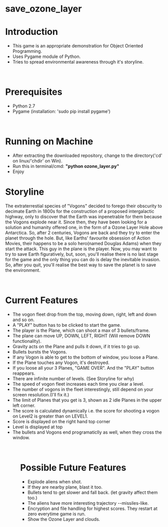 # save_ozone_layer
<h1>Introduction</h1>
<ul>
<li>This game is an appropriate demonstration for Object Oriented Programming.</li>
<li>Uses Pygame module of Python.</li>
<li>Tries to spread environmental awareness through it's storyline.</li>
</ul>
<br>
<h1>Prerequisites</h1>
<ul>
<li>Python 2.7</li>
<li>Pygame (installation: 'sudo pip install pygame')</li>
</ul>
<br> 
<h1>Running on Machine</h1>
<ul>
<li>After extracting the downloaded repository, change to the directory('cd' on linux/'chdir' on Win).</li>
<li>Run this in terminal/cmd: <b>"python ozone_layer.py"</b></li>
<li>Enjoy</li>
</ul>
<h1>Storyline</h1>
<p>The extraterrestial species of "Vogons" decided to forego their obscurity to decimate Earth in 1800s for the construction of a proposed intergalactic highway, only to discover that the Earth was inpenetrable for them because the Vogons explode near it. Since then, they have been looking for a solution and humanity offered one, in the form of a Ozone Layer Hole above Antarctica. So, after 2 centuries, Vogons are back and they try to enter the planet through the hole. But, like Earths' favourite obsession of Action Movies, their happens to be a solo hero(named Douglas Adams) when they start the attack. This guy in the plane is the player. Now, you may want to try to save Earth figuratively, but, soon, you'll realise there is no last stage for the game and the only thing you can do is delay the inevitable invasion. So, after you quit, you'll realise the best way to save the planet is to save the environment.</p>
<br>
<h1>Current Features</h1>
<ul>
<li> The vogon fleet drop from the top, moving down, right, left and down and so on.</li>
<li> A "PLAY" button has to be clicked to start the game.</li>
<li> The player is the Plane, which can shoot a max of 3 bullets/frame. </li>
<li>The plane can move UP, DOWN, LEFT, RIGHT (Will remove DOWN functionality).</li>
<li> Gravity acts on the Plane and pulls it down, if it tries to go up. </li>
<li>Bullets bursts the Vogons. </li>
<li> If any Vogon is able to get to the bottom of window, you loose a Plane. </li>
<li> If the Plane touches any Vogon, it's destroyed.</li>
<li> If you loose all your 3 Planes, "GAME OVER". And the "PLAY" button reappears.</li>
<li> There are infinite number of levels. (See Storyline for why)</li>
<li> The speed of vogon fleet increases each time you clear a level.</li>
<li> The number of vogons in the fleet interestingly, still depend on your screen resolution.(I'll fix it.)</li>
<li> The limit of Planes that you get is 3, shown as 2 idle Planes in the upper left corner.</li>
<li>The score is calculated dynamically i.e. the score for shooting a vogon on Level2 is greater than on LEVEL1.</li>
<li>Score is displayed on the right hand top corner</li>
<li>Level is displayed at top</li>
<li>The bullets and Vogons end programaticlly as well, when they cross the window.</li>
<ul>
<br>
<h1>Possible Future Features</h1>
<ul>
<li>Explode aliens when shot.</li>
<li>If they are nearby plane, blast it too.</li>
<li>Bullets tend to get slower and fall back. (let gravity affect them too.)</li>
<li>The aliens have more interesting trajectory --missiles-like.</li>
<li>Encryption and file handling for highest scores. They restart at zero everytime game is run.</li>   
<li>Show the Ozone Layer and clouds.</li>
</ul>

